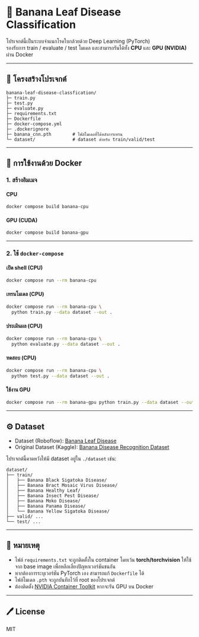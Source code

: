 # 🍌 Banana Leaf Disease Classification

โปรเจกต์นี้เป็นระบบจำแนกโรคใบกล้วยด้วย Deep Learning (PyTorch)  
รองรับการ train / evaluate / test โมเดล และสามารถรันได้ทั้ง **CPU** และ **GPU (NVIDIA)** ผ่าน Docker

---

## 📂 โครงสร้างโปรเจกต์

```
banana-leaf-disease-classfication/
├─ train.py
├─ test.py
├─ evaluate.py
├─ requirements.txt
├─ Dockerfile
├─ docker-compose.yml
├─ .dockerignore
├─ banana_cnn.pth        # ไฟล์โมเดลที่ได้หลังการเทรน
└─ dataset/              # dataset สำหรับ train/valid/test
```

---

## 🚀 การใช้งานด้วย Docker

### 1. สร้างอิมเมจ

#### CPU
```bash
docker compose build banana-cpu
```

#### GPU (CUDA)
```bash
docker compose build banana-gpu
```

---

### 2. ใช้ `docker-compose`

#### เปิด shell (CPU)
```bash
docker compose run --rm banana-cpu
```

#### เทรนโมเดล (CPU)
```bash
docker compose run --rm banana-cpu \
  python train.py --data dataset --out .
```

#### ประเมินผล (CPU)
```bash
docker compose run --rm banana-cpu \
  python evaluate.py --data dataset --out .
```

#### ทดสอบ (CPU)
```bash
docker compose run --rm banana-cpu \
  python test.py --data dataset --out .
```

#### ใช้งาน GPU
```bash
docker compose run --rm banana-gpu python train.py --data dataset --out .
```

---

## ⚙️ Dataset

- Dataset (Roboflow): [Banana Leaf Disease](https://app.roboflow.com/mango-0rmdb/banana-leaf-disease-yxrhe/1)  
- Original Dataset (Kaggle): [Banana Disease Recognition Dataset](https://www.kaggle.com/datasets/sujaykapadnis/banana-disease-recognition-dataset)

โปรเจกต์นี้คาดหวังให้มี dataset อยู่ใน `./dataset` เช่น:
```
dataset/
├── train/
│   ├── Banana Black Sigatoka Disease/
│   ├── Banana Bract Mosaic Virus Disease/
│   ├── Banana Healthy Leaf/
│   ├── Banana Insect Pest Disease/
│   ├── Banana Moko Disease/
│   ├── Banana Panama Disease/
│   └── Banana Yellow Sigatoka Disease/
├── valid/ ...
└── test/ ...
```

---

## 📌 หมายเหตุ

- ไฟล์ `requirements.txt` จะถูกติดตั้งใน container โดยเว้น **torch/torchvision** ให้ใช้จาก base image เพื่อหลีกเลี่ยงปัญหาเวอร์ชันชนกัน
- หากต้องการระบุเวอร์ชัน PyTorch เอง สามารถแก้ `Dockerfile` ได้
- ไฟล์โมเดล `.pth` จะถูกบันทึกไว้ที่ root ของโปรเจกต์
- ต้องติดตั้ง [NVIDIA Container Toolkit](https://docs.nvidia.com/datacenter/cloud-native/container-toolkit/install-guide.html) หากจะรัน GPU บน Docker

---

## 🖊️ License
MIT
